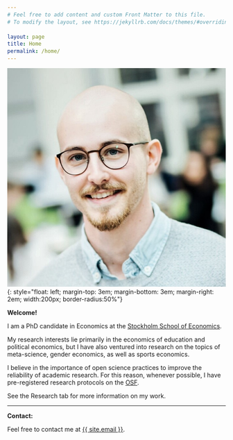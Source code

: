 ```yaml
---
# Feel free to add content and custom Front Matter to this file.
# To modify the layout, see https://jekyllrb.com/docs/themes/#overriding-theme-defaults

layout: page
title: Home
permalink: /home/
---
```


![image](assets/profile_sqr.jpg){: style="float: left; margin-top: 3em; margin-bottom: 3em; margin-right: 2em; width:200px; border-radius:50%"}

**Welcome!**

I am a PhD candidate in Economics at the [Stockholm School of Economics](https://www.hhs.se/en/research/departments/de/). 

My research interests lie primarily in the economics of education and political economics, but I have also ventured into research on the topics of meta-science, gender economics, as well as sports economics.

I believe in the importance of open science practices to improve the reliability of academic research. For this reason, whenever possible, I have pre-registered research protocols on the [OSF](https://osf.io/gmyfc/).

See the Research tab for more information on my work.

- - - - 
  

**Contact:**

Feel free to contact me at <a class="u-email" href="mailto:{{ site.email }}">{{ site.email }}</a>.




